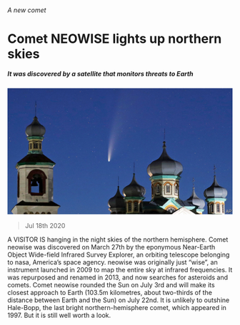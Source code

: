 ###### A new comet

# Comet NEOWISE lights up northern skies 

##### It was discovered by a satellite that monitors threats to Earth 

![image](images/20200718_STP002_0.jpg) 

> Jul 18th 2020 

A  VISITOR IS hanging in the night skies of the northern hemisphere. Comet neowise was discovered on March 27th by the eponymous Near-Earth Object Wide-field Infrared Survey Explorer, an orbiting telescope belonging to nasa, America’s space agency. neowise was originally just “wise”, an instrument launched in 2009 to map the entire sky at infrared frequencies. It was repurposed and renamed in 2013, and now searches for asteroids and comets. Comet neowise rounded the Sun on July 3rd and will make its closest approach to Earth (103.5m kilometres, about two-thirds of the distance between Earth and the Sun) on July 22nd. It is unlikely to outshine Hale-Bopp, the last bright northern-hemisphere comet, which appeared in 1997. But it is still well worth a look.

